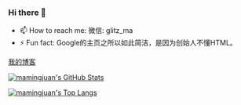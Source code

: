 ### Hi there 👋

- 📫 How to reach me: 微信: glitz_ma
- ⚡ Fun fact: Google的主页之所以如此简洁，是因为创始人不懂HTML。

[我的博客](https://mamingjuan.cn)


[GITHUB_PROFILE]: https://github.com/glitzma
[GITHUB_STATS_SRC]: https://github-readme-stats.vercel.app/api?username=glitzma&show_icons=true
[GITHUB_LANG_SRC]: https://github-readme-stats.vercel.app/api/top-langs/?username=glitzma&layout=compact

[![mamingjuan's GitHub Stats][GITHUB_STATS_SRC]][GITHUB_PROFILE]

[![mamingjuan's Top Langs][GITHUB_LANG_SRC]][GITHUB_PROFILE]



<!--
**glitzma/glitzma** is a ✨ _special_ ✨ repository because its `README.md` (this file) appears on your GitHub profile.

Here are some ideas to get you started:

- 🔭 I’m currently working on ...
- 🌱 I’m currently learning ...
- 👯 I’m looking to collaborate on ...
- 🤔 I’m looking for help with ...
- 💬 Ask me about ...
- 📫 How to reach me: ...
- 😄 Pronouns: ...
- ⚡ Fun fact: ...
-->
